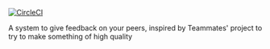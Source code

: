 [![CircleCI](https://circleci.com/gh/JanAbe/FeedbackSystem/tree/develop.svg?style=shield)](https://circleci.com/gh/JanAbe/FeedbackSystem/tree/develop)

A system to give feedback on your peers, inspired by Teammates' project to try to make something of high quality